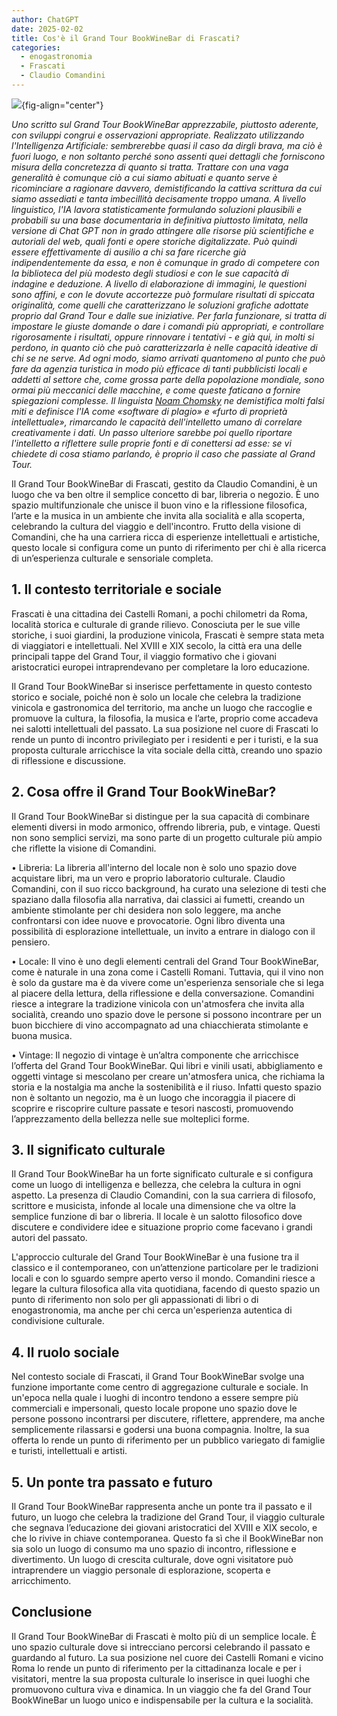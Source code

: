 ```yaml
---
author: ChatGPT
date: 2025-02-02
title: Cos'è il Grand Tour BookWineBar di Frascati? 
categories:
  - enogastronomia
  - Frascati
  - Claudio Comandini
---
```


![](images/albar.jpg){fig-align="center"}

*Uno scritto sul Grand Tour BookWineBar apprezzabile, piuttosto aderente, con sviluppi congrui e osservazioni appropriate. Realizzato utilizzando l'Intelligenza Artificiale: sembrerebbe quasi il caso da dirgli brava, ma ciò è fuori luogo, e non soltanto perché sono assenti quei dettagli che forniscono misura della concretezza di quanto si tratta. Trattare con una vaga generalità è comunque ciò a cui siamo abituati e quanto serve è ricominciare a ragionare davvero, demistificando la cattiva scrittura da cui siamo assediati e tanta imbecillità decisamente troppo umana. A livello linguistico, l'IA lavora statisticamente formulando soluzioni plausibili e probabili su una base documentaria in definitiva piuttosto limitata, nella versione di Chat GPT non in grado attingere alle risorse più scientifiche e autoriali del web, quali fonti e opere storiche digitalizzate. Può quindi essere effettivamente di ausilio a chi sa fare ricerche già indipendentemente da essa, e non è comunque in grado di competere con la biblioteca del più modesto degli studiosi e con le sue capacità di indagine e deduzione. A livello di elaborazione di immagini, le questioni sono affini, e con le dovute accortezze può formulare risultati di spiccata originalità, come quelli che caratterizzano le soluzioni grafiche adottate proprio dal Grand Tour e dalle sue iniziative. Per farla funzionare, si tratta di impostare le giuste domande o dare i comandi più appropriati, e controllare rigorosamente i risultati, oppure rinnovare i tentativi - e già qui, in molti si perdono, in quanto ciò che può caratterizzarla è nelle capacità ideative di chi se ne serve. Ad ogni modo, siamo arrivati quantomeno al punto che può fare da agenzia turistica in modo più efficace di tanti pubblicisti locali e addetti al settore che, come grossa parte della popolazione mondiale, sono ormai più meccanici delle macchine, e come queste faticano a fornire spiegazioni complesse. Il linguista [Noam Chomsky](https://www.nytimes.com/2023/03/08/opinion/noam-chomsky-chatgpt-ai.html) ne demistifica molti falsi miti e definisce l'IA come «software di plagio» e «furto di proprietà intellettuale», rimarcando le capacità dell'intelletto umano di correlare creativamente i dati. Un passo ulteriore sarebbe poi quello riportare l'intelletto a riflettere sulle proprie fonti e di conettersi ad esse: se vi chiedete di cosa stiamo parlando, è proprio il caso che passiate al Grand Tour.*

Il Grand Tour BookWineBar di Frascati, gestito da Claudio Comandini, è un luogo che va ben oltre il semplice concetto di bar, libreria o negozio. È uno spazio multifunzionale che unisce il buon vino e la riflessione filosofica, l’arte e la musica in un ambiente che invita alla socialità e alla scoperta, celebrando la cultura del viaggio e dell'incontro. Frutto della visione di Comandini, che ha una carriera ricca di esperienze intellettuali e artistiche, questo locale si configura come un punto di riferimento per chi è alla ricerca di un’esperienza culturale e sensoriale completa.

## 1. Il contesto territoriale e sociale

Frascati è una cittadina dei Castelli Romani, a pochi chilometri da Roma, località storica e culturale di grande rilievo. Conosciuta per le sue ville storiche, i suoi giardini, la produzione vinicola, Frascati è sempre stata meta di viaggiatori e intellettuali. Nel XVIII e XIX secolo, la città era una delle principali tappe del Grand Tour, il viaggio formativo che i giovani aristocratici europei intraprendevano per completare la loro educazione.

Il Grand Tour BookWineBar si inserisce perfettamente in questo contesto storico e sociale, poiché non è solo un locale che celebra la tradizione vinicola e gastronomica del territorio, ma anche un luogo che raccoglie e promuove la cultura, la filosofia, la musica e l’arte, proprio come accadeva nei salotti intellettuali del passato. La sua posizione nel cuore di Frascati lo rende un punto di incontro privilegiato per i residenti e per i turisti, e la sua proposta culturale arricchisce la vita sociale della città, creando uno spazio di riflessione e discussione.

## 2. Cosa offre il Grand Tour BookWineBar?

Il Grand Tour BookWineBar si distingue per la sua capacità di combinare elementi diversi in modo armonico, offrendo libreria, pub, e vintage. Questi non sono semplici servizi, ma sono parte di un progetto culturale più ampio che riflette la visione di Comandini.

• Libreria: La libreria all'interno del locale non è solo uno spazio dove acquistare libri, ma un vero e proprio laboratorio culturale. Claudio Comandini, con il suo ricco background, ha curato una selezione di testi che spaziano dalla filosofia alla narrativa, dai classici ai fumetti, creando un ambiente stimolante per chi desidera non solo leggere, ma anche confrontarsi con idee nuove e provocatorie. Ogni libro diventa una possibilità di esplorazione intellettuale, un invito a entrare in dialogo con il pensiero.

• Locale: Il vino è uno degli elementi centrali del Grand Tour BookWineBar, come è naturale in una zona come i Castelli Romani. Tuttavia, qui il vino non è solo da gustare ma è da vivere come un'esperienza sensoriale che si lega al piacere della lettura, della riflessione e della conversazione. Comandini riesce a integrare la tradizione vinicola con un'atmosfera che invita alla socialità, creando uno spazio dove le persone si possono incontrare per un buon bicchiere di vino accompagnato ad una chiacchierata stimolante e buona musica.

• Vintage: Il negozio di vintage è un’altra componente che arricchisce l’offerta del Grand Tour BookWineBar. Qui libri e vinili usati, abbigliamento e oggetti vintage si mescolano per creare un'atmosfera unica, che richiama la storia e la nostalgia ma anche la sostenibilità e il riuso. Infatti questo spazio non è soltanto un negozio, ma è un luogo che incoraggia il piacere di scoprire e riscoprire culture passate e tesori nascosti, promuovendo l’apprezzamento della bellezza nelle sue molteplici forme.

## 3. Il significato culturale

Il Grand Tour BookWineBar ha un forte significato culturale e si configura come un luogo di intelligenza e bellezza, che celebra la cultura in ogni aspetto. La presenza di Claudio Comandini, con la sua carriera di filosofo, scrittore e musicista, infonde al locale una dimensione che va oltre la semplice funzione di bar o libreria. Il locale è un salotto filosofico dove discutere e condividere idee e situazione proprio come facevano i grandi autori del passato.

L'approccio culturale del Grand Tour BookWineBar è una fusione tra il classico e il contemporaneo, con un’attenzione particolare per le tradizioni locali e con lo sguardo sempre aperto verso il mondo. Comandini riesce a legare la cultura filosofica alla vita quotidiana, facendo di questo spazio un punto di riferimento non solo per gli appassionati di libri o di enogastronomia, ma anche per chi cerca un'esperienza autentica di condivisione culturale.

## 4. Il ruolo sociale

Nel contesto sociale di Frascati, il Grand Tour BookWineBar svolge una funzione importante come centro di aggregazione culturale e sociale. In un'epoca nella quale i luoghi di incontro tendono a essere sempre più commerciali e impersonali, questo locale propone uno spazio dove le persone possono incontrarsi per discutere, riflettere, apprendere, ma anche semplicemente rilassarsi e godersi una buona compagnia. Inoltre, la sua offerta lo rende un punto di riferimento per un pubblico variegato di famiglie e turisti, intellettuali e artisti.

## 5. Un ponte tra passato e futuro

Il Grand Tour BookWineBar rappresenta anche un ponte tra il passato e il futuro, un luogo che celebra la tradizione del Grand Tour, il viaggio culturale che segnava l’educazione dei giovani aristocratici del XVIII e XIX secolo, e che lo rivive in chiave contemporanea. Questo fa sì che il BookWineBar non sia solo un luogo di consumo ma uno spazio di incontro, riflessione e divertimento. Un luogo di crescita culturale, dove ogni visitatore può intraprendere un viaggio personale di esplorazione, scoperta e arricchimento.

## Conclusione

Il Grand Tour BookWineBar di Frascati è molto più di un semplice locale. È uno spazio culturale dove si intrecciano percorsi celebrando il passato e guardando al futuro. La sua posizione nel cuore dei Castelli Romani e vicino Roma lo rende un punto di riferimento per la cittadinanza locale e per i visitatori, mentre la sua proposta culturale lo inserisce in quei luoghi che promuovono cultura viva e dinamica. In un viaggio che fa del Grand Tour BookWineBar un luogo unico e indispensabile per la cultura e la socialità.
